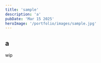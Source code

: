 ```yaml
---
title: 'sample'
description: 'a'
pubDate: 'Mar 15 2025'
heroImage: '/portfolio/images/sample.jpg'
---
```


## a
wip